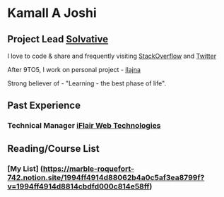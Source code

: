 # Kamall A Joshi

## Project Lead [Solvative](https://www.solvative.com/)

I love to code & share and frequently visiting [StackOverflow](https://stackoverflow.com/users/639293/kamal-joshi) and [Twitter](https://twitter.com/joshi_kamal250)

After 9TO5, I work on personal project - [Ilajna](http://ilajna.co)

Strong believer of - "Learning - the best phase of life".

## Past Experience
### Technical Manager [iFlair Web Technologies](https://www.iflair.com)

## Reading/Course List
### [My List] (https://marble-roquefort-742.notion.site/1994ff4914d88062b4a0c5af3ea8799f?v=1994ff4914d8814cbdfd000c814e58ff)

